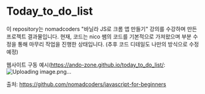 # Today_to_do_list

이 repository는 nomadcoders "바닐라 JS로 크롬 앱 만들기" 강의를 수강하며 만든 프로젝트 결과물입니다. 
현재, 코드는 nico 쌤의 코드를 기본적으로 가져왔으며 부분 수정을 통해 마무리 작업을 진행한 상태입니다.
(추후 코드 디테일도 나만의 방식으로 수정 예정)

웹사이트 구동 예시(https://ando-zone.github.io/today_to_do_list/:
![Uploading image.png…]()


출처: https://github.com/nomadcoders/javascript-for-beginners
